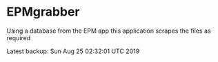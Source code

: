 # EPMgrabber
Using a database from the EPM app this application scrapes the files as required


Latest backup: Sun Aug 25 02:32:01 UTC 2019
